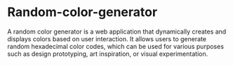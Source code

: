 # Random-color-generator
A random color generator is a web application that dynamically creates and displays colors based on user interaction. It allows users to generate random hexadecimal color codes, which can be used for various purposes such as design prototyping, art inspiration, or visual experimentation. 

